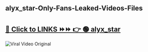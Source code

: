 
 ## alyx_star-Only-Fans-Leaked-Videos-Files

# <h2><a href="https://mediaupload.pro?alyx_star">🔗 Click to LINKS ⏩⏩ 👉 🟢 alyx_star </a></h2>

<a href="https://mediaupload.pro?alyx_star" rel="nofollow" data-target="animated-image.originalLink"><img src="https://i.ibb.co.com/xMMVF88/686577567.gif" alt="Viral Video Original" style="max-width: 100%; display: inline-block;" data-target="animated-image.originalImage"></a>